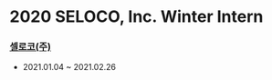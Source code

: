 # 2020 SELOCO, Inc. Winter Intern
### [셀로코(주)](http://www.seloco.com/company/com200-1.asp)
- 2021.01.04 ~ 2021.02.26
